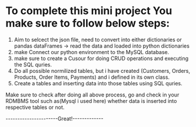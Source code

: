 # To complete this mini project You make sure to follow below steps:
1. Aim to selcect the json file, need to convert into either dictionaries or pandas dataFrames
   -> read the data and loaded into python dictionaries
2. make Connect our python environment to the MySQL database.
3. make sure to create a Cusour for doing CRUD operations and executing the SQL quries.
4. Do all possible normilized tables, but i have created (Customers, Orders, Products, Order Items, Payments) and i defined in its own class.
5. Create a tables and inserting data into those tables using SQL quries.

Make sure to check after doing all above process, go and check in your RDMBMS tool such as(Mysql i used here)
whether data is inserted into respective tables or not.

----------------------Great!-------------


